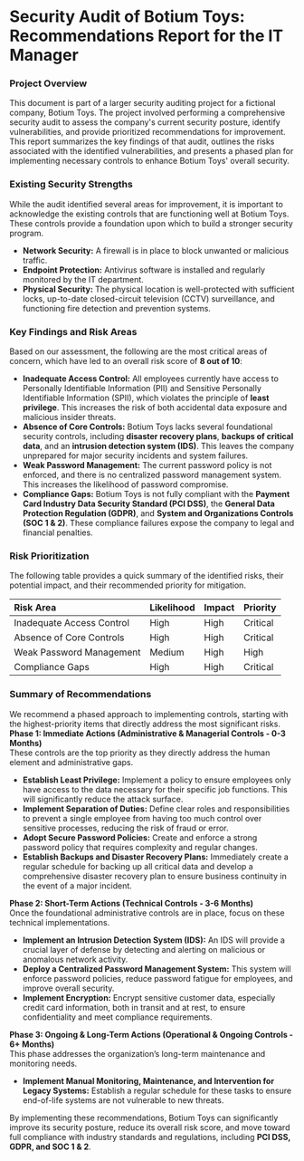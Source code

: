 # **Security Audit of Botium Toys: Recommendations Report for the IT Manager**

### **Project Overview**

This document is part of a larger security auditing project for a fictional company, Botium Toys. The project involved performing a comprehensive security audit to assess the company's current security posture, identify vulnerabilities, and provide prioritized recommendations for improvement. This report summarizes the key findings of that audit, outlines the risks associated with the identified vulnerabilities, and presents a phased plan for implementing necessary controls to enhance Botium Toys' overall security.

### **Existing Security Strengths**

While the audit identified several areas for improvement, it is important to acknowledge the existing controls that are functioning well at Botium Toys. These controls provide a foundation upon which to build a stronger security program.

* **Network Security:** A firewall is in place to block unwanted or malicious traffic.  
* **Endpoint Protection:** Antivirus software is installed and regularly monitored by the IT department.  
* **Physical Security:** The physical location is well-protected with sufficient locks, up-to-date closed-circuit television (CCTV) surveillance, and functioning fire detection and prevention systems.

### **Key Findings and Risk Areas**

Based on our assessment, the following are the most critical areas of concern, which have led to an overall risk score of **8 out of 10**:

* **Inadequate Access Control:** All employees currently have access to Personally Identifiable Information (PII) and Sensitive Personally Identifiable Information (SPII), which violates the principle of **least privilege**. This increases the risk of both accidental data exposure and malicious insider threats.  
* **Absence of Core Controls:** Botium Toys lacks several foundational security controls, including **disaster recovery plans**, **backups of critical data**, and an **intrusion detection system (IDS)**. This leaves the company unprepared for major security incidents and system failures.  
* **Weak Password Management:** The current password policy is not enforced, and there is no centralized password management system. This increases the likelihood of password compromise.  
* **Compliance Gaps:** Botium Toys is not fully compliant with the **Payment Card Industry Data Security Standard (PCI DSS)**, the **General Data Protection Regulation (GDPR)**, and **System and Organizations Controls (SOC 1 & 2\)**. These compliance failures expose the company to legal and financial penalties.

### **Risk Prioritization**

The following table provides a quick summary of the identified risks, their potential impact, and their recommended priority for mitigation.

| Risk Area | Likelihood | Impact | Priority |
| :---- | :---- | :---- | :---- |
| Inadequate Access Control | High | High | Critical |
| Absence of Core Controls | High | High | Critical |
| Weak Password Management | Medium | High | High |
| Compliance Gaps | High | High | Critical |

### **Summary of Recommendations**

We recommend a phased approach to implementing controls, starting with the highest-priority items that directly address the most significant risks.  
**Phase 1: Immediate Actions (Administrative & Managerial Controls \- 0-3 Months)**  
These controls are the top priority as they directly address the human element and administrative gaps.

* **Establish Least Privilege:** Implement a policy to ensure employees only have access to the data necessary for their specific job functions. This will significantly reduce the attack surface.  
* **Implement Separation of Duties:** Define clear roles and responsibilities to prevent a single employee from having too much control over sensitive processes, reducing the risk of fraud or error.  
* **Adopt Secure Password Policies:** Create and enforce a strong password policy that requires complexity and regular changes.  
* **Establish Backups and Disaster Recovery Plans:** Immediately create a regular schedule for backing up all critical data and develop a comprehensive disaster recovery plan to ensure business continuity in the event of a major incident.

**Phase 2: Short-Term Actions (Technical Controls \- 3-6 Months)**  
Once the foundational administrative controls are in place, focus on these technical implementations.

* **Implement an Intrusion Detection System (IDS):** An IDS will provide a crucial layer of defense by detecting and alerting on malicious or anomalous network activity.  
* **Deploy a Centralized Password Management System:** This system will enforce password policies, reduce password fatigue for employees, and improve overall security.  
* **Implement Encryption:** Encrypt sensitive customer data, especially credit card information, both in transit and at rest, to ensure confidentiality and meet compliance requirements.

**Phase 3: Ongoing & Long-Term Actions (Operational & Ongoing Controls \- 6+ Months)**  
This phase addresses the organization’s long-term maintenance and monitoring needs.

* **Implement Manual Monitoring, Maintenance, and Intervention for Legacy Systems:** Establish a regular schedule for these tasks to ensure end-of-life systems are not vulnerable to new threats.

By implementing these recommendations, Botium Toys can significantly improve its security posture, reduce its overall risk score, and move toward full compliance with industry standards and regulations, including **PCI DSS, GDPR, and SOC 1 & 2**.